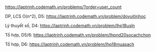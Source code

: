 https://laptrinh.codemath.vn/problems/?order=user_count

DP, LCS O(n^2), D5: https://laptrinh.codemath.vn/problem/dovuitinhoc

Lý thuyết số, D4: https://laptrinh.codemath.vn/problem/lhp18usln

Tổ hợp, D5/6: https://laptrinh.codemath.vn/problem/lhpnd20socachchon

Tổ hợp, D6: https://laptrinh.codemath.vn/problem/lhp18muasach
